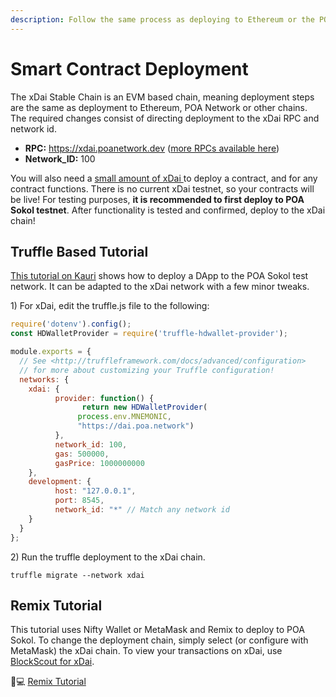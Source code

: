 ```yaml
---
description: Follow the same process as deploying to Ethereum or the POA Network
---
```


# Smart Contract Deployment

The xDai Stable Chain is an EVM based chain, meaning deployment steps are the same as deployment to Ethereum, POA Network or other chains. The required changes consist of directing deployment to the xDai RPC and network id.

* **RPC:** https://xdai.poanetwork.dev \([more RPCs available here](developer-resources/#json-rpc-endpoints)\)
* **Network\_ID:** 100

You will also need a [small amount of xDai ](../for-users/get-xdai-tokens/)to deploy a contract, and for any contract functions. There is no current xDai testnet, so your contracts will be live! For testing purposes, **it is recommended to first deploy to POA Sokol testnet**. After functionality is tested and confirmed, deploy to the xDai chain!

## Truffle Based Tutorial

[This tutorial on Kauri](https://kauri.io/#collections/POA%20Tutorial%20series/poa-part-1-develop-and-deploy-a-smart-contract/) shows how to deploy a DApp to the POA Sokol test network. It can be adapted to the xDai network with a few minor tweaks.

1\) For xDai, edit the truffle.js file to the following:

```javascript
require('dotenv').config();
const HDWalletProvider = require('truffle-hdwallet-provider');

module.exports = {
  // See <http://truffleframework.com/docs/advanced/configuration>
  // for more about customizing your Truffle configuration!
  networks: {
    xdai: {
          provider: function() {
                return new HDWalletProvider(
               process.env.MNEMONIC,
               "https://dai.poa.network")
          },
          network_id: 100,
          gas: 500000,
          gasPrice: 1000000000
    },
    development: {
          host: "127.0.0.1",
          port: 8545,
          network_id: "*" // Match any network id
    }
  }
};
```

2\) Run the truffle deployment to the xDai chain.

```text
truffle migrate --network xdai
```

## Remix Tutorial

This tutorial uses Nifty Wallet or MetaMask and Remix to deploy to POA Sokol. To change the deployment chain, simply select \(or configure with MetaMask\) the xDai chain. To view your transactions on xDai, use [BlockScout for xDai](https://blockscout.com/poa/xdai).

👩💻 [Remix Tutorial](https://forum.poa.network/t/tutorial-deploying-your-dapp-to-poa-network/1804)

 


